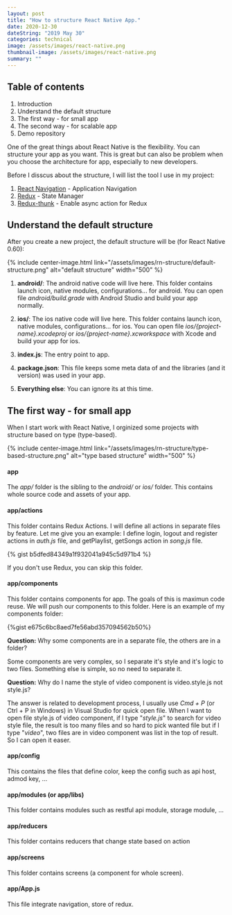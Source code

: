 ```yaml
---
layout: post
title: "How to structure React Native App."
date: 2020-12-30
dateString: "2019 May 30"
categories: technical
image: /assets/images/react-native.png
thumbnail-image: /assets/images/react-native.png
summary: ""
---
```

## Table of contents
1. Introduction
2. Understand the default structure
2. The first way - for small app
3. The second way - for scalable app
4. Demo repository

One of the great things about React Native is the flexibility. You can structure your app as you want. This is great but can  also be problem when you choose the architecture for app, especially to new developers.

Before I disscus about the structure, I will list the tool I use in my project:
1. [React Navigation]() - Application Navigation
2. [Redux]() - State Manager
3. [Redux-thunk]() - Enable async action for Redux

## Understand the default structure

After you create a new project, the default structure will be (for React Native 0.60):

{% include center-image.html link="/assets/images/rn-structure/default-structure.png" alt="default structure" width="500" %}

1. **android/**: The android native code will live here. This folder contains launch icon, native modules, configurations... for android. You can open file *android/build.grade* with Android Studio and build your app normally.

2. **ios/**: The ios native code will live here. This folder contains launch icon, native modules, configurations... for ios. You can open file *ios/{project-name}.xcodeproj* or *ios/{project-name}.xcworkspace* with Xcode and build your app for ios.

3. **index.js**: The entry point to app.

4. **package.json**: This file keeps some meta data of and the libraries (and it version) was used in your app.

5. **Everything else**: You can ignore its at this time.

## The first way - for small app

When I start work with React Native, I orginized some projects with structure based on type (type-based). 

{% include center-image.html link="/assets/images/rn-structure/type-based-structure.png" alt="type based structure" width="500" %}

#### app

The *app/* folder is the sibling to the *android/* or *ios/* folder. This contains whole source code and assets of your app.

#### app/actions

This folder contains Redux Actions. I will define all actions in separate files by feature. Let me give you an example: I define login, logout and register actions in *auth.js* file, and getPlaylist, getSongs action in *song.js* file.

{% gist b5dfed84349a1f932041a945c5d971b4 %}

If you don't use Redux, you can skip this folder.

#### app/components

This folder contains components for app. The goals of this is maximun code reuse. We will push our components to this folder. Here is an example of my components folder:

{%gist e675c6bc8aed7fe56abd357094562b50%}

**Question:** Why some components are in a separate file, the others are in a folder?

Some components are very complex, so I separate it's style and it's logic to two files. Something else is simple, so no need to separate it.

**Question:** Why do I name the style of video component is video.style.js not style.js?

The answer is related to development process, I usually use *Cmd + P* (or Ctrl + P in Windows) in Visual Studio for quick open file. When I want to open file style.js of video component, if I type "*style.js*" to search for video style file, the result is too many files and so hard to pick wanted file but if I type "*video*",  two files are in video component was list in the top of result. So I can open it easer.

#### app/config

This contains the files that define color, keep the config such as api host, admod key, ...

#### app/modules (or app/libs)

This folder contains modules such as restful api module, storage module, ...

#### app/reducers

This folder contains reducers that change state based on action

#### app/screens

This folder contains screens (a component for whole screen).

#### app/App.js

This file integrate navigation, store of redux.